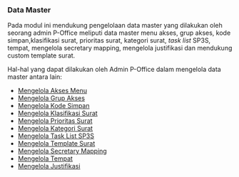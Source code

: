 ### **Data Master** 

Pada modul ini mendukung pengelolaan data master yang dilakukan oleh seorang admin P-Office meliputi data master menu akses, grup akses, kode simpan,klasifikasi surat, prioritas surat, kategori surat, _task list_ SP3S, tempat, mengelola secretary mapping, mengelola justifikasi dan mendukung custom template surat. 

Hal-hal yang dapat dilakukan oleh Admin P-Office dalam mengelola data master antara lain: 

- [Mengelola Akses Menu](https://docs.poffice.pertamina.com/Categories/2d9c11da-9ad0-4b75-8369-74049c55dac7/admin-ecorr#!/Posts/2d9c11da-9ad0-4b75-8369-74049c55dac7/data-master-poffice/4e8c2fadcd744c219a29ef6f094775a8)
- [Mengelola Grup Akses](https://docs.poffice.pertamina.com/Categories/2d9c11da-9ad0-4b75-8369-74049c55dac7/admin-ecorr#!/Posts/2d9c11da-9ad0-4b75-8369-74049c55dac7/data-master-poffice/6fc823a1f9124724a2bb1c917193e039)
- [Mengelola Kode Simpan](https://docs.poffice.pertamina.com/Categories/2d9c11da-9ad0-4b75-8369-74049c55dac7/admin-ecorr#!/Posts/2d9c11da-9ad0-4b75-8369-74049c55dac7/data-master-poffice/ca83b8105c1b4ad599acb838d6f342b4)
- [Mengelola Klasifikasi Surat](https://docs.poffice.pertamina.com/Categories/2d9c11da-9ad0-4b75-8369-74049c55dac7/admin-ecorr#!/Posts/2d9c11da-9ad0-4b75-8369-74049c55dac7/data-master-poffice/9f189eb126544a51bcb33307af083b1c)
- [Mengelola Prioritas Surat](https://docs.poffice.pertamina.com/Categories/2d9c11da-9ad0-4b75-8369-74049c55dac7/admin-ecorr#!/Posts/2d9c11da-9ad0-4b75-8369-74049c55dac7/data-master-poffice/092a402a89054940bbf9c4217d68704d)
- [Mengelola Kategori Surat](https://docs.poffice.pertamina.com/Categories/2d9c11da-9ad0-4b75-8369-74049c55dac7/admin-ecorr#!/Posts/2d9c11da-9ad0-4b75-8369-74049c55dac7/data-master-poffice/62473478ef13411dbb8515f87a74ab7f)
- [Mengelola Task List SP3S](https://docs.poffice.pertamina.com/Categories/2d9c11da-9ad0-4b75-8369-74049c55dac7/admin-ecorr#!/Posts/2d9c11da-9ad0-4b75-8369-74049c55dac7/data-master-poffice/3c9ef348c4704fe4b8fb68206e320ff5)
- [Mengelola Template Surat](https://docs.poffice.pertamina.com/Categories/2d9c11da-9ad0-4b75-8369-74049c55dac7/admin-ecorr#!/Posts/2d9c11da-9ad0-4b75-8369-74049c55dac7/data-master-poffice/526bf04e056642238c1cdd6cb4d58e46)
- [Mengelola Secretary Mapping](https://docs.poffice.pertamina.com/Categories/2d9c11da-9ad0-4b75-8369-74049c55dac7/admin-ecorr#!/Posts/2d9c11da-9ad0-4b75-8369-74049c55dac7/data-master-poffice/955bdc25d79e4ca8af3c11bfda117788)
- [Mengelola Tempat](https://docs.poffice.pertamina.com/Categories/2d9c11da-9ad0-4b75-8369-74049c55dac7/admin-ecorr#!/Posts/2d9c11da-9ad0-4b75-8369-74049c55dac7/data-master-poffice/8082f53b28d0478ca167268c79a0daf0)
- [Mengelola Justifikasi](https://docs.poffice.pertamina.com/Categories/2d9c11da-9ad0-4b75-8369-74049c55dac7/admin-ecorr#!/Posts/2d9c11da-9ad0-4b75-8369-74049c55dac7/data-master-poffice/3821d2be7488488c8eacf64a59435594)

<br/>
